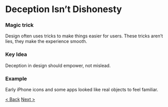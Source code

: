 # Deception Isn’t Dishonesty

### Magic trick
Design often uses tricks to make things easier for users. These tricks aren’t lies, they make the experience smooth.

### Key Idea
Deception in design should empower, not mislead.

### Example
Early iPhone icons and some apps looked like real objects to feel familiar.

[< Back](/presentation/02.md)
[Next >](/presentation/04.md)
